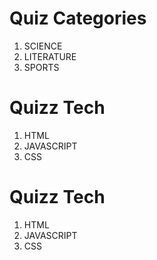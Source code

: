 # Quiz Categories

1. SCIENCE
2. LITERATURE
3. SPORTS

# Quizz Tech

1. HTML
2. JAVASCRIPT
3. CSS

# Quizz Tech

1. HTML
2. JAVASCRIPT
3. CSS